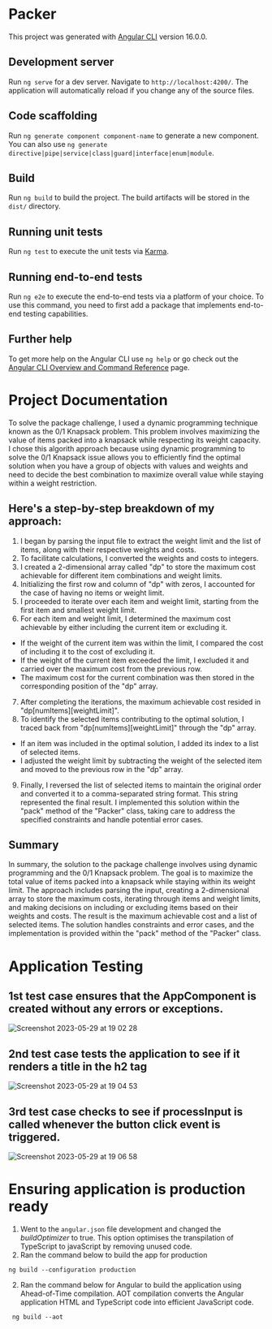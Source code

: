 # Packer

This project was generated with [Angular CLI](https://github.com/angular/angular-cli) version 16.0.0.

## Development server

Run `ng serve` for a dev server. Navigate to `http://localhost:4200/`. The application will automatically reload if you change any of the source files.

## Code scaffolding

Run `ng generate component component-name` to generate a new component. You can also use `ng generate directive|pipe|service|class|guard|interface|enum|module`.

## Build

Run `ng build` to build the project. The build artifacts will be stored in the `dist/` directory.

## Running unit tests

Run `ng test` to execute the unit tests via [Karma](https://karma-runner.github.io).

## Running end-to-end tests

Run `ng e2e` to execute the end-to-end tests via a platform of your choice. To use this command, you need to first add a package that implements end-to-end testing capabilities.

## Further help

To get more help on the Angular CLI use `ng help` or go check out the [Angular CLI Overview and Command Reference](https://angular.io/cli) page.


# Project Documentation
To solve the package challenge, I used a dynamic programming technique known as the 0/1 Knapsack problem. This problem involves maximizing the value of items packed into a knapsack while respecting its weight capacity. I chose this algorith approach because using dynamic programming to solve the 0/1 Knapsack issue allows you to efficiently find the optimal solution when you have a group of objects with values and weights and need to decide the best combination to maximize overall value while staying within a weight restriction.

## Here's a step-by-step breakdown of my approach:
1.	I began by parsing the input file to extract the weight limit and the list of items, along with their respective weights and costs.
2.	To facilitate calculations, I converted the weights and costs to integers.
3.	I created a 2-dimensional array called "dp" to store the maximum cost achievable for different item combinations and weight limits.
4.	Initializing the first row and column of "dp" with zeros, I accounted for the case of having no items or weight limit.
5.	I proceeded to iterate over each item and weight limit, starting from the first item and smallest weight limit.
6.	For each item and weight limit, I determined the maximum cost achievable by either including the current item or excluding it.
  - If the weight of the current item was within the limit, I compared the cost of including it to the cost of excluding it.
  - If the weight of the current item exceeded the limit, I excluded it and carried over the maximum cost from the previous row.
  - The maximum cost for the current combination was then stored in the corresponding position of the "dp" array.
7.	After completing the iterations, the maximum achievable cost resided in "dp[numItems][weightLimit]".
8.	To identify the selected items contributing to the optimal solution, I traced back from "dp[numItems][weightLimit]" through the "dp" array.
  - If an item was included in the optimal solution, I added its index to a list of selected items.
  - I adjusted the weight limit by subtracting the weight of the selected item and moved to the previous row in the "dp" array.
9.	Finally, I reversed the list of selected items to maintain the original order and converted it to a comma-separated string format. This string represented the final result.
I implemented this solution within the "pack" method of the "Packer" class, taking care to address the specified constraints and handle potential error cases.
## Summary
In summary, the solution to the package challenge involves using dynamic programming and the 0/1 Knapsack problem. The goal is to maximize the total value of items packed into a knapsack while staying within its weight limit. The approach includes parsing the input, creating a 2-dimensional array to store the maximum costs, iterating through items and weight limits, and making decisions on including or excluding items based on their weights and costs. The result is the maximum achievable cost and a list of selected items. The solution handles constraints and error cases, and the implementation is provided within the "pack" method of the "Packer" class.

# Application Testing

## 1st test case ensures that the AppComponent is created without any errors or exceptions. 
![Screenshot 2023-05-29 at 19 02 28](https://github.com/GivenCingco/packerApplication/assets/50238769/ad942c7e-147a-4deb-a8de-ddf063facb3e)

## 2nd test case tests the application to see if it renders a title in the h2 tag

![Screenshot 2023-05-29 at 19 04 53](https://github.com/GivenCingco/packerApplication/assets/50238769/53d900ff-770e-4f65-af79-7cf134b0b2d3)

## 3rd test case checks to see if processInput is called whenever the button click event is triggered.

![Screenshot 2023-05-29 at 19 06 58](https://github.com/GivenCingco/packerApplication/assets/50238769/01d72413-4823-4680-98cc-de8cf66531ac)

# Ensuring application is production ready
1. Went to the `angular.json` file development and changed the *buildOptimizer* to true. This option optimises the transpilation of TypeScript to javaScript by removing unused code.
2.  Ran the command below to build the app for production
```
ng build --configuration production    
```
2. Ran the command below for Angular to build the application using Ahead-of-Time compilation. AOT compilation converts the Angular application HTML and TypeScript code into efficient JavaScript code.

```
 ng build --aot 
```



